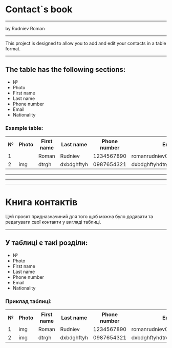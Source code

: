 <h1>Contact`s book</h1>
<hr>
by Rudniev Roman
<hr>
This project is designed to allow you to add and
edit your contacts in a table format.
<hr>
<h2>The table has the following sections:</h2>
<ul>
     <li>№</li>
     <li>Photo</li>
     <li>First name</li>
     <li>Last name</li>
     <li>Phone number</li>
     <li>Email</li>
     <li>Nationality</li>
</ul>
<h3>Example table:</h3>
<table>
 <tr>
     <th>№</th>
     <th>Photo</th>
     <th>First name</th>
     <th>Last name</th>
     <th>Phone number</th>
     <th>Email</th>
     <th>Nationality</th>
 </tr>
 <tr>
     <td>1</td>
     <td><img></td>
     <td>Roman</td>
     <td>Rudniev</td>
     <td>1234567890</td>
     <td>romanrudniev007@gmail.com</td>
     <td>Ukraine</td>
 </tr>
 <tr>
     <td>2</td>
     <td>img</td>
     <td>dtrgh</td>
     <td>dxbdghftyh</td>
     <td>0987654321</td>
     <td>dxbdghftyhdtrgh@outlook.com</td>
     <td>Ukraine</td>
 </tr>
</table>
<hr>
<hr>
<hr>

<h1>Книга контактів</h1>

Цей проєкт придназначиний для того щоб можна було додавати та 
редагувати свої контакти у вигляді таблиці.
<hr>
<h2>У таблиці є такі розділи:</h2>
<ul>
    <li>№</li>
    <li>Photo</li>
    <li>First name</li>
    <li>Last name</li>
    <li>Phone number</li>
    <li>Email</li>
    <li>Nationality</li>
</ul>
<h3>Приклад таблиці:</h3>
<table>
    <tr>
        <th>№</th>
        <th>Photo</th>
        <th>First name</th>
        <th>Last name</th>
        <th>Phone number</th>
        <th>Email</th>
        <th>Nationality</th>
    </tr>
    <tr>
        <td>1</td>
        <td>img</td>
        <td>Roman</td>
        <td>Rudniev</td>
        <td>1234567890</td>
        <td>romanrudniev007@gmail.com</td>
        <td>Ukraine</td>
    </tr>
    <tr>
        <td>2</td>
        <td>img</td>
        <td>dtrgh</td>
        <td>dxbdghftyh</td>
        <td>0987654321</td>
        <td>dxbdghftyhdtrgh@outlook.com</td>
        <td>Ukraine</td>
    </tr>
</table>
